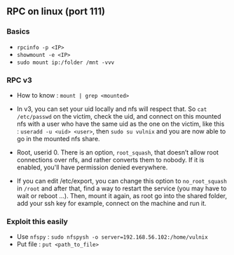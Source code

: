 ## RPC on linux  (port 111)

### Basics

- ```rpcinfo -p <IP>```
- ```showmount -e <IP>```
- ```sudo mount ip:/folder /mnt -vvv```

### RPC v3

- How to know : `mount | grep <mounted>`

- In v3, you can set your uid locally and nfs will respect that. So ```cat /etc/passwd``` on the victim, check the uid, and connect on this mounted nfs with a user who have the same uid as the one on the victim, like this : `useradd -u <uid> <user>`, then `sudo su vulnix` and you are now able to go in the mounted nfs share.

- Root, userid 0. There is an option, ```root_squash```, that doesn’t allow root connections over nfs, and rather converts them to nobody. If it is enabled, you'll have permission denied everywhere. 

- If you can edit /etc/export, you can change this option to `no_root_squash` in `/root` and after that, find a way to restart the service (you may have to wait or reboot ...). Then, mount it again, as root go into the shared folder, add your ssh key for example, connect on the machine and run it.

### Exploit this easily

- Use `nfspy` : `sudo nfspysh -o server=192.168.56.102:/home/vulnix`
- Put file : `put <path_to_file>`






